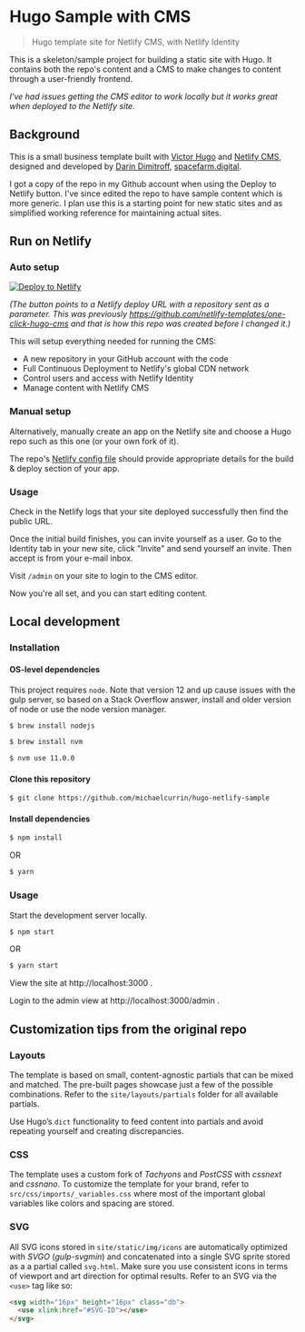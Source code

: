 # Hugo Sample with CMS
> Hugo template site for Netlify CMS, with Netlify Identity

This is a skeleton/sample project for building a static site with Hugo. It contains both the repo's content and a CMS to make changes to content through a user-friendly frontend.

*I've had issues getting the CMS editor to work locally but it works great when deployed to the Netlify site.*

## Background

This is a small business template built with [Victor Hugo](https://github.com/netlify/victor-hugo) and [Netlify CMS](https://github.com/netlify/netlify-cms), designed and developed by [Darin Dimitroff](http://www.darindimitroff.com/), [spacefarm.digital](https://www.spacefarm.digital).

I got a copy of the repo in my Github account when using the Deploy to Netlify button. I've since edited the repo to have sample content which is more generic. I plan use this is a starting point for new static sites and as simplified working reference for maintaining actual sites.

## Run on Netlify

### Auto setup

[![Deploy to Netlify](https://www.netlify.com/img/deploy/button.svg)](https://app.netlify.com/start/deploy?repository=https://github.com/michaelcurrin/hugo-netlify-sample&stack=cms)

*(The button points to a Netlify deploy URL with a repository sent as a parameter. This was previously https://github.com/netlify-templates/one-click-hugo-cms and that is how this repo was created before I changed it.)*

This will setup everything needed for running the CMS:

* A new repository in your GitHub account with the code
* Full Continuous Deployment to Netlify's global CDN network
* Control users and access with Netlify Identity
* Manage content with Netlify CMS


### Manual setup

Alternatively, manually create an app on the Netlify site and choose a Hugo repo such as this one (or your own fork of it).

The repo's [Netlify config file](netlify.toml) should provide appropriate details for the build & deploy section of your app.

### Usage

Check in the Netlify logs that your site deployed successfully then find the public URL.

Once the initial build finishes, you can invite yourself as a user. Go to the Identity tab in your new site, click "Invite" and send yourself an invite. Then accept is from your e-mail inbox.

Visit `/admin` on your site to login to the CMS editor.

Now you're all set, and you can start editing content.


## Local development

### Installation

#### OS-level dependencies

This project requires `node`. Note that version 12 and up cause issues with the gulp server, so based on a Stack Overflow answer, install and older version of node or use the node version manager.

```bash
$ brew install nodejs
```

```bash
$ brew install nvm
```

```bash
$ nvm use 11.0.0
```


#### Clone this repository

```bash
$ git clone https://github.com/michaelcurrin/hugo-netlify-sample
```

#### Install dependencies


```bash
$ npm install
```

OR

```bash
$ yarn
```

### Usage

Start the development server locally.

```bash
$ npm start
```

OR

```bash
$ yarn start
```

View the site at http://localhost:3000 .

Login to the admin view at http://localhost:3000/admin .


## Customization tips from the original repo

### Layouts

The template is based on small, content-agnostic partials that can be mixed and matched. The pre-built pages showcase just a few of the possible combinations. Refer to the `site/layouts/partials` folder for all available partials.

Use Hugo’s `dict` functionality to feed content into partials and avoid repeating yourself and creating discrepancies.

### CSS

The template uses a custom fork of *Tachyons* and *PostCSS* with *cssnext* and *cssnano*. To customize the template for your brand, refer to `src/css/imports/_variables.css` where most of the important global variables like colors and spacing are stored.

### SVG

All SVG icons stored in `site/static/img/icons` are automatically optimized with *SVGO* (*gulp-svgmin*) and concatenated into a single SVG sprite stored as a a partial called `svg.html`. Make sure you use consistent icons in terms of viewport and art direction for optimal results. Refer to an SVG via the `<use>` tag like so:

```html
<svg width="16px" height="16px" class="db">
  <use xlink:href="#SVG-ID"></use>
</svg>
```
